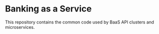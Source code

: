# Banking as a Service

This repository contains the common code used by BaaS API clusters and
microservices. 

